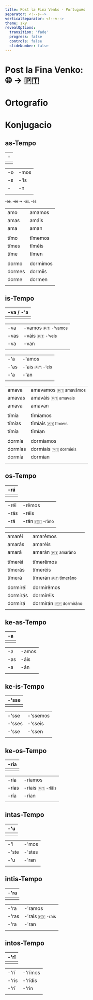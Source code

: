 ```yaml
---
title: Post la Fina Venko - Português
separator: <!--s-->
verticalSeparator: <!--v-->
theme: sky
revealOptions:
  transition: 'fade'
  progress: false
  controls: false
  slideNumber: false
---
```


<!-- cd ~/Git/speranto; reveal-md latinidaj/pt-post-la-fina-venko.md -w -->

# Post la Fina Venko:<br> 🌐 → 🇵🇹

<!--s-->

# Ortografio

<!--s-->

# Konjugacio

<!--s-->

## as-Tempo

| - |
|-|
| |

| | |
|-|-|
| -o | -mos |
| -s | -'is |
| -  | -n  |
| | |

<small>-~~as~~, -~~es~~ → -ȧs, -ės</small>

<!--v-->

| | |
|-|-|
| amo  | amamos |
| amas | amáis  |
| ama  | aman   |
| | |
| tïmo  | tïmemos |
| tïmes | tïméis  |
| tïme  | tïmen   |
| | |
| dormo  | dormimos |
| dormes | dormíis  |
| dorme  | dormen   |
| | |

<!--v-->

<!-- TODO estar estão -->

<!--v-->

## is-Tempo

| -va / -'a |
|-|
| |

| | |
|-|-|
| -va  | -vamos <small>🇵🇹 -'vamos</small> |
| -vas | -váis <small>🇵🇹 -'veis</small> |
| -va  | -van |
| | |

| | |
|-|-|
| -'a  | -'amos |
| -'as | -'ais <small>🇵🇹 -'eis</small> |
| -'a  | -'an |
| | |

<!--v-->

| | |
|-|-|
| amava  | amavamos <small>🇵🇹 amavămos</small> |
| amavas | amaváis <small>🇵🇹 amavais</small> |
| amava  | amavan |
| | |
| tïmía  | tïmíamos |
| tïmías | tïmíais <small>🇵🇹 tïmíeis</small> |
| tïmía  | tïmían |
| | |
| dormía  | dormíamos |
| dormías | dormíais <small>🇵🇹 dormíeis</small> |
| dormía  | dormían |
| | |

<!--v-->

## os-Tempo

| -rá |
|-|
| |

| | |
|-|-|
| -réi | -rêmos |
| -rás | -réis |
| -rá  | -rán <small>🇵🇹 -râno</small> |
| | |

<!--v-->

| | |
|-|-|
| amaréi | amarêmos |
| amarás | amaréis |
| amará  | amarán <small>🇵🇹 amarâno</small> |
| | |
| tïmeréi | tïmerêmos |
| tïmerás | tïmeréis |
| tïmerá  | tïmerán <small>🇵🇹 tïmerâno</small> |
| | |
| dormiréi | dormirêmos |
| dormirás | dormiréis |
| dormirá  | dormirán <small>🇵🇹 dormirâno</small> |
| | |

<!--s-->

## ke-as-Tempo

| -a |
|-|
| |

| | |
|-|-|
| -a  | -amos |
| -as | -áis  |
| -a  | -án   |
| | |

<!--v-->

## ke-is-Tempo

| -'sse |
|-|
| |

| | |
|-|-|
| -'sse  | -'ssemos |
| -'sses | -'sseis  |
| -'sse  | -'ssen   |
| | |

<!--v-->

## ke-os-Tempo

| -ría |
|-|
| |

| | |
|-|-|
| -ría  | -ríamos |
| -rías | -ríais <small>🇵🇹 -ríäis</small> |
| -ría  | -rían |
| | |

<!--s-->

## intas-Tempo

| -'u |
|-|
| |

| | |
|-|-|
| -'i   | -'mos  |
| -'ste | -'stes |
| -'u   | -'ran  |
| | |

<!--v-->

## intis-Tempo

| -'ra |
|-|
| |

| | |
|-|-|
| -'ra  | -'ramos  |
| -'ras | -'rais <small>🇵🇹 -räis</small> |
| -'ra  | -'ran  |
| | |

<!--v-->

## intos-Tempo

| -'rĭ |
|-|
| |

| | |
|-|-|
| -'rĭ  | -'rĭmos  |
| -'ris | -'rĭdis |
| -'rĭ  | -'rin  |
| | |

<!-- TODO rin OK? -->

